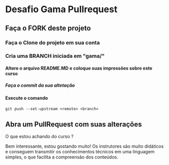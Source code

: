# Desafio Gama Pullrequest

## Faça o FORK deste projeto

### Faça o Clone do projeto em sua conta

### Cria uma BRANCH iniciada em "gama/"

#### Altere o arquivo README.MD e coloque suas impressões sobre este curso

##### Faça o commit da sua altetação

#### Execute o comando

`git push --set-upstream <remote> <branch>`

## Abra um PullRequest com suas alterações

O que estou achando do curso ?

Bem interessante, estou gostando muito! Os instrutores são muito didáticos e conseguem transmitir os conhecimentos técnicos em uma linguagem simples, o que facilita a compreensão dos conteúdos. 
